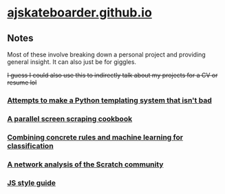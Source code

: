 # [ajskateboarder.github.io](//ajskateboarder.github.io)

## Notes

Most of these involve breaking down a personal project and providing general insight. It can also just be for giggles.

~~I guess I could also use this to indirectly talk about my projects for a CV or resume lol~~

### [Attempts to make a Python templating system that isn't bad](xpy)

### [A parallel screen scraping cookbook](screenscraper)

### [Combining concrete rules and machine learning for classification](concrete-rules-and-ml)

### [A network analysis of the Scratch community](scratch-net-analysis)

### [JS style guide](js-style-guide)
